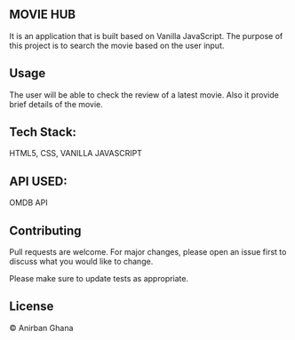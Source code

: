 ## MOVIE HUB

It is an application that is built based on Vanilla JavaScript. The purpose of this project is to search the movie based on the user input.

## Usage

The user will be able to check the review of a latest movie. Also it provide brief details of the movie.

## Tech Stack:

HTML5, CSS, VANILLA JAVASCRIPT

## API USED:
OMDB API

## Contributing

Pull requests are welcome. For major changes, please open an issue first
to discuss what you would like to change.

Please make sure to update tests as appropriate.

## License
&copy; Anirban Ghana